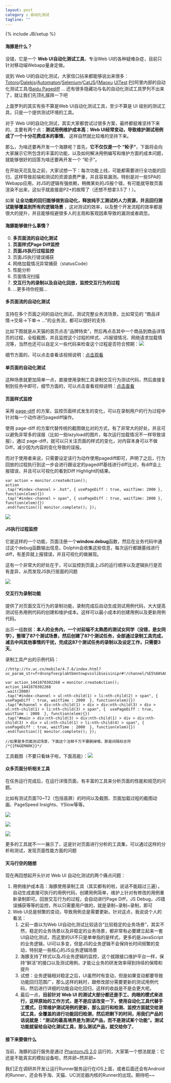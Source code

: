 ```yaml
---
layout: post
category : 自动化测试
tagline: ""
---
```

{% include JB/setup %}



#### 海豚是什么？

没错，它是一个 **Web UI自动化测试工具**，专治Web UI的各种疑难杂症，目前只针对移动端Webapp量身定做。

说到 Web UI的自动化测试，大家信口拈来都能够说出来很多：[Totoro](https://github.com/totorojs/totoro)/[Dalekjs](http://dalekjs.com/index.html)/[Automaton](http://indigounited.com/automaton/)/[Selenium](http://www.seleniumhq.org/)/[CatJS](http://catjsteam.github.io/)/[[Maoxu](http://maoxu.tmall.net) [UITest](uitest.taobao.net) [PI](http://pi.alibaba-inc.com/)]阿里内部的自动化测试工具/[Baidu Pagediff](http://pagediff.baidu.com/) ... 还有很多隐藏功与名的自动化测试工具罗列不出来了，就让我们先顶礼膜拜一下吧

上面罗列的其实有些不算是Web UI自动化测试工具，至少不算是 UI 级别的测试工具，只是一个提供测试环境的工具。

对于 Web UI的自动化测试，其实大家都尝试过很多方案，最终都挺难坚持下来的，主要有两个点：**测试用例维护成本高**；**Web UI经常变动，导致维护测试用例成了一个十分花费成本的事情**。 这样自然就比较难的坚持下来。

那么，为啥还要再开发一个海豚呢？首先，**它不仅仅是一个 “轮子”**，下面将会向大家展示它所包含的丰富的功能，以及如何解决用例编写和维护方面的成本问题，就能够很好的回答为啥还要再开发一个 “轮子”。

在开始天花乱坠之前，大家试想一下：每次功能上线，可能都需要进行全功能的回归，这样导致前端和测试的资源浪费严重，并且容易漏测。特别是对一些SPA的Webapp应用，对JS的逻辑有强依赖，稍微某处的JS报个错，有可能就导致页面渲染不出来，这似乎就直接是P2+的故障了（还想不想拿3.5了！）。

如果 **让全功能的回归能够做到自动化，释放纯手工测试的人力资源，并且回归测试能够覆盖到所有的逻辑场景** ，这对测试的效率，以及整个开发流程的效率都是很大的提升，并且能够规避很多人的主观和客观因素导致的漏测或者疏忽。

#### 海豚能够做什么事情？

0. **多页面流的自动化测试**
1. **页面样式Page Diff监控**
2. **页面JS执行过程监控**
3. 页面JS执行错误捕获
4. 网络加载情况异常捕获（statusCode）
4. 性能分析
5. 页面情况扫描
6. **交互行为的录制以及自动化回放，监控交互行为的过程**
7. ...更多待你挖掘...

#### 多页面流的自动化测试

支持在多个页面之间的自动化测试，测试完整业务流场景，比如常见的 “商品详情->交易->下单-> ...”的业务流，都可以很好的支持.

比如下图就是从天猫的首页点击“品牌特卖”，然后再点击其中一个商品到商品详情页的过程，全程截图，并且监控这个过程的样式、JS报错情况、网络请求加载情况等，当然也还可以自定义一些代码来检查这个过程是否符合预期：![](http://gtms02.alicdn.com/tps/i2/TB1q9TRJpXXXXcCXFXXnhCfUFXX-944-707.png)

细节方面的，可以点击查看该视频说明：[点击观看](http://image.uc.cn/s/uae/g/0m/multipage.webm)

#### 单页面的自动化测试

这种场景就更加简单一点，直接使用录制工具录制交互行为测试代码，然后直接复制到任务中即可，细节方面的，可以点击查看视频说明：[点击查看](http://image.uc.cn/s/uae/g/0m/singlepage.webm)

#### 页面样式监控

采用 [page-diff](https://github.com/fouber/page-diff) 的方案，监控页面样式发生的变化，可以在录制用户的行为过程中针对每一个动作进行pagediff操作。

使用 page-diff 的方案代替传统的截图做比对的方式，有了非常大的好处，并且可以避免非常多的误报（比如一些lazyload的图片，每次运行加载情况不一样导致误报），通过 page-diff，就可以只关注页面的样式的变化，对内容本身可以不做Diff，减少因为内容的变化导致的误报。

而对于使用者来说，只需要设定该行为动作使用pagediff即可，声明了之后，行为回放的过程执行到这一步会进行跟设定的pagediff基线进行diff比对，有diff会上报错误，并且可以可视化的看到Diff Highlight的结果。


```
var action = monitor.createAction();
action
.tap("#index-channel > .hot", { usePageDiff : true, waitTime: 2000 }, function(elem){})
.tap("#index-channel > span", { usePageDiff : true, waitTime: 2000 }, function(elem){})
.end(function(){ monitor.complete(); });
```

![](http://gtms03.alicdn.com/tps/i3/TB1t.MaJpXXXXXIXXXX0ADdPVXX-826-626.png)

#### JS执行过程监控

它是这样的一个功能，页面注册一个**window.debug**函数，然后在业务代码中通过这个debug函数输出信息，Dolphin会收集这些信息，每次运行都跟基线进行diff，有差异就上报错误，并且可视化的做展现。

这有一个非常大的好处在于，可以监控到页面上JS的运行顺序以及逻辑执行是否有差异，从而发现JS执行层面的问题

![](http://gtms01.alicdn.com/tps/i1/TB1yy7bJpXXXXXFXXXXJw4aTpXX-516-422.png)

#### 交互行为录制功能

提供了对页面交互行为的录制功能，录制完成后自动生成测试用例代码，大大提高测试任务用例代码的创建和维护成本。这样可以最小成本的创建用例以及更新用例代码。

出示一组数据：**本人的业务内，一个对前端不太熟悉的测试女同学（没错，是女同学），整理了87个测试场景，然后创建了87个测试任务，全部通过录制工具完成，减去中间其他事情的干扰，完成这87个测试任务的录制以及设定工作，只需要3天**。

录制工具产出的示例代码：

```
//http://tv.uc.cn/mobile/4.7.6/index.html?uc_param_str=frdnsnpfvecplabtbmntnwpvsslibieisinipr#!/channel/%E5%8A%A8%E6%BC%AB

var action_1441870302268 = monitor.createAction();
action_1441870302268
.wait(2000)
.tap("#index-channel > ul:nth-child(1) > li:nth-child(2) > span", {  usePageDiff : true, waitTime : 2000  }, function(elem){})
.tap("#channel > div:nth-child(1) > div > div:nth-child(3) > div > ul:nth-child(1) > li:nth-child(3) > span", {  usePageDiff : true, waitTime : 2000  }, function(elem){})
.tap("#main > div:nth-child(3) > div:nth-child(1) > div > div:nth-child(3) > div > ul:nth-child(1) > li:nth-child(4) > span", {  usePageDiff : true, waitTime : 2000  }, function(elem){})
.end(function(){ monitor.complete(); });

//如果是多页面测试场景，下面这个注释千万不要删掉哦，那是间隔标志符
/*{{PAGEMARK}}*/
```

工具截图（不要只看妹子啦，下面高能）：![](http://gtms03.alicdn.com/tps/i3/TB1Hn_3JpXXXXaDXFXXnh_wMFXX-469-484.png)

#### 众多页面分析相关工具

在任务运行完成后，在运行详情页面，有丰富的工具来分析页面的性能和规范的问题。

比如有测试页面T0~T2（包括首屏）的时间以及截图、页面加载过程的截图动画、PageSpeed Insights、YSlow等等。

![](http://gtms01.alicdn.com/tps/i1/TB1YOr_JpXXXXchXXXXQl47MVXX-1150-691.png)

![](http://gtms03.alicdn.com/tps/i3/TB1QIdgJFXXXXbAXVXX_giRRFXX-1161-585.png)

![](http://gtms02.alicdn.com/tps/i2/TB1a0VxJFXXXXb5XXXX5_qaJVXX-1139-792.png)

更多的工具就不一一展示了，这是针对页面进行分析的工具集，可以通过这样的分析和测试，发现页面性能方面的问题


#### 天马行空的随想

现在再回想起开头针对 Web UI 自动化测试的两个痛点问题：

1. 用例维护成本高：海豚使用录制工具（其实都有的啦，说话不能超过三遍），自动生成直接可执行的用例代码，创建用例简单，维护上针对有修改的用例重新录制即可。回放交互行为的过程，会自动进行Page Diff，JS Debug，JS错误捕获等等的监控，所以只需要用户做的，就是录制~录制~录制，即可
2. Web UI总是频繁的变动，导致用例总是需要更新。针对这点，我说说个人的看法：
	1. 之前一直以为Web UI自动化测试比较适合“比较稳定的业务场景”，其实不然，稳定的业务场景以及非稳定的业务场景，都非常有必要建立起来一套UI自动化测试，而这里的UI不只是单单指的是样式，更多的是JavaScript的业务逻辑，UI可以多变，但是JS的业务逻辑不会保持长时间频繁的变动，特别是一些核心的JS业务逻辑场景
	2. 海豚支持了样式以及JS业务逻辑的监控，这个就跟接口维护平台一样，保持“鲜活”的接口以及测试用例，才能让业务的研发效率得到持续的保障和提升
	3. 试想：业务逻辑相对稳定之后，UI虽然时有变动，但是如果变动都要导致功能回归范围广，那么这样的耗时，跟修改部分需要更新的测试用例代码，然后进行详细的功能自动化回归，这样的收益是不是会更大呢。
	4. 最后一点，**目前针对 Web UI 的测试大部分都还是手工、肉眼的模式来进行，这样原始的工作方式，是不是应该改变一下，使用自动化工具代替手工模式，日常维护测试用例的更新，那么运行和检测、监控方面就交给测试工具，全覆盖的进行功能回归检测，然后把剩下的时间，用我们产品的话说就是：“测试的最高境界是为测试产品，而不是测试某个功能”。测试功能就留给自动化测试工具，那么测试产品，就交给你了**。

#### 接下来要做什么

当前，海豚的运行服务是通过 [PhantomJS 2.0](http://phantomjs.org) 运行的，大家第一个想法就是：它还是不能真实的模拟设备啦，然并卵~然并卵~

我们正在调研并开发让运行Runner服务运行在iOS上面，或者后面还会有Android的Runner，还会有手淘、天猫、UC浏览器内核的Runner的出现。期待吧~~

